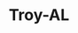 ---
title: Troy-AL
slug: troy-al
f_state:
- cms/state/alabama.md
f_locations:
- cms/payday-loan/1-stop-cash-13.md
- cms/payday-loan/advance-america-1177.md
- cms/payday-loan/advance-america-1178.md
- cms/payday-loan/alabama-monetary-services-3637.md
- cms/payday-loan/approved-cash-advance-4696.md
- cms/payday-loan/approved-cash-advance-4697.md
- cms/payday-loan/big-easy-cash-5268.md
- cms/payday-loan/cash-2-go-6285.md
- cms/payday-loan/cash-express-7158.md
- cms/payday-loan/cash-express-7159.md
- cms/payday-loan/cash-express-inc-7439.md
- cms/payday-loan/cash-tree-8821.md
- cms/payday-loan/cash-tree-8822.md
- cms/payday-loan/cash-zone-8980.md
- cms/payday-loan/cashland-inc-9406.md
- cms/payday-loan/check-into-cash-11509.md
- cms/payday-loan/check-into-cash-inc-13038.md
- cms/payday-loan/express-check-advance-16935.md
- cms/payday-loan/fast-cash-of-america-17788.md
- cms/payday-loan/fast-cash-title-exchange-17840.md
- cms/payday-loan/title-cash-27741.md
- cms/payday-loan/title-cash-27742.md
- cms/payday-loan/weblink-service-center-28663.md
- cms/payday-loan/wire-grass-check-cashing-service-28815.md
updated-on: '2024-05-30T13:41:28.615Z'
created-on: '2024-05-30T13:41:28.615Z'
published-on: '2024-05-30T13:54:32.469Z'
f_city: Troy
layout: '[city].html'
tags: city
---